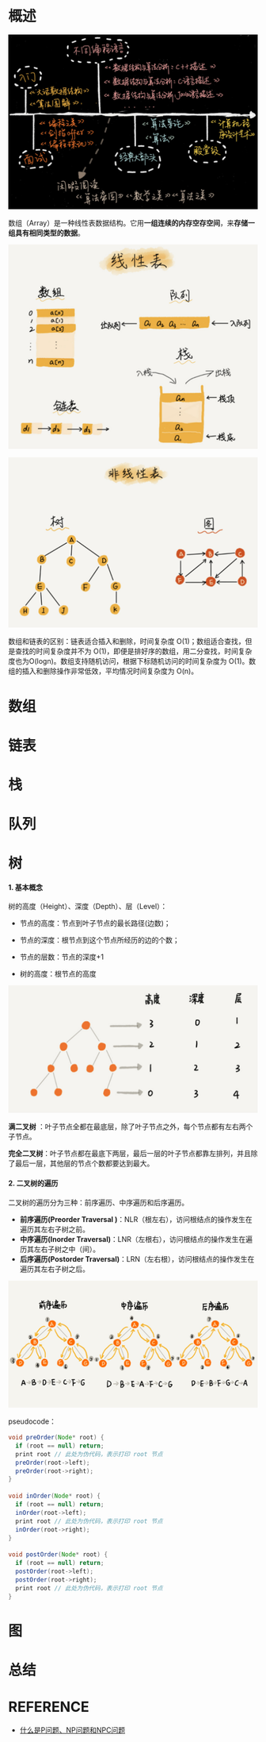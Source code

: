 # 概述



![image](pics/image.png)

数组（Array）是一种线性表数据结构。它用**一组连续的内存空存空间**，来**存储一组具有相同类型的数据**。

![2image](pics/2image.png)



![3image](pics/3image.png)

数组和链表的区别：链表适合插入和删除，时间复杂度 O(1)；数组适合查找，但是查找的时间复杂度并不为 O(1)，即便是排好序的数组，用二分查找，时间复杂度也为O(logn)。数组支持随机访问，根据下标随机访问的时间复杂度为 O(1)。数组的插入和删除操作非常低效，平均情况时间复杂度为 O(n)。

# 数组

# 链表

# 栈

# 队列

# 树

#### 1. 基本概念

树的高度（Height）、深度（Depth）、层（Level）：

* 节点的高度：节点到叶子节点的最长路径(边数)；

* 节点的深度：根节点到这个节点所经历的边的个数；

* 节点的层数：节点的深度+1

* 树的高度：根节点的高度

![image-20190604222331165](pics/image-20190604222331165.png)

**满二叉树** ：叶子节点全都在最底层，除了叶子节点之外，每个节点都有左右两个子节点。

**完全二叉树**：叶子节点都在最底下两层，最后一层的叶子节点都靠左排列，并且除了最后一层，其他层的节点个数都要达到最大。



#### 2. 二叉树的遍历

二叉树的遍历分为三种：前序遍历、中序遍历和后序遍历。

- **前序遍历(Preorder Traversal )**：NLR（根左右），访问根结点的操作发生在遍历其左右子树之前。
- **中序遍历(Inorder Traversal)**：LNR（左根右），访问根结点的操作发生在遍历其左右子树之中（间）。
- **后序遍历(Postorder Traversal)**：LRN（左右根），访问根结点的操作发生在遍历其左右子树之后。

![img](pics/ab103822e75b5b15c615b68560cb2416.jpg)

pseudocode：

```java
void preOrder(Node* root) {
  if (root == null) return;
  print root // 此处为伪代码，表示打印 root 节点
  preOrder(root->left);
  preOrder(root->right);
}

void inOrder(Node* root) {
  if (root == null) return;
  inOrder(root->left);
  print root // 此处为伪代码，表示打印 root 节点
  inOrder(root->right);
}

void postOrder(Node* root) {
  if (root == null) return;
  postOrder(root->left);
  postOrder(root->right);
  print root // 此处为伪代码，表示打印 root 节点
}

```

# 图

# 总结



# REFERENCE

* [什么是P问题、NP问题和NPC问题]([http://www.matrix67.com/blog/archives/105](http://www.matrix67.com/blog/archives/105))